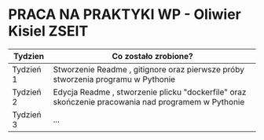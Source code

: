 # PRACA NA PRAKTYKI WP - Oliwier Kisiel ZSEIT

| Tydzien | Co zostało zrobione? |
| --- | --- |
| Tydzień 1 | Stworzenie Readme , gitignore oraz pierwsze próby stworzenia programu w Pythonie |
| Tydzień 2 | Edycja Readme , stworzenie plicku "dockerfile" oraz skończenie pracowania nad programem w Pythonie |
| Tydzień 3 | ... |
